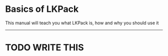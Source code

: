 # Basics of LKPack
This manual will teach you what LKPack is, how and why you should use it  

---

# TODO WRITE THIS

